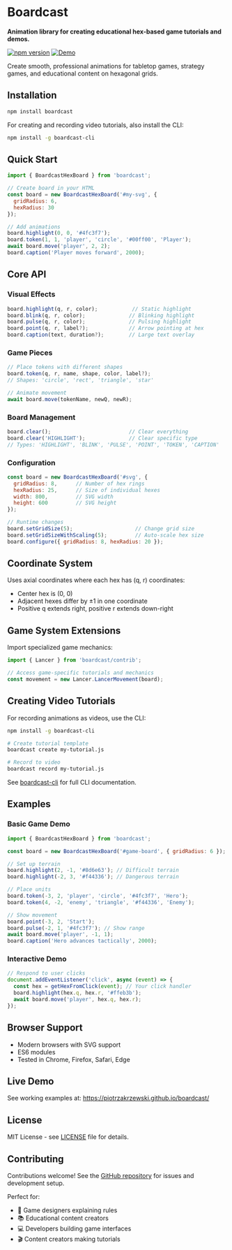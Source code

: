 # Boardcast

**Animation library for creating educational hex-based game tutorials and demos.**

[![npm version](https://badge.fury.io/js/boardcast.svg)](https://www.npmjs.com/package/boardcast)
[![Demo](https://img.shields.io/badge/demo-live-blue)](https://piotrzakrzewski.github.io/boardcast/)

Create smooth, professional animations for tabletop games, strategy games, and educational content on hexagonal grids.

## Installation

```bash
npm install boardcast
```

For creating and recording video tutorials, also install the CLI:

```bash
npm install -g boardcast-cli
```

## Quick Start

```javascript
import { BoardcastHexBoard } from 'boardcast';

// Create board in your HTML
const board = new BoardcastHexBoard('#my-svg', {
  gridRadius: 6,
  hexRadius: 30
});

// Add animations
board.highlight(0, 0, '#4fc3f7');
board.token(1, 1, 'player', 'circle', '#00ff00', 'Player');
await board.move('player', 2, 2);
board.caption('Player moves forward', 2000);
```

## Core API

### Visual Effects
```javascript
board.highlight(q, r, color);           // Static highlight
board.blink(q, r, color);              // Blinking highlight  
board.pulse(q, r, color);              // Pulsing highlight
board.point(q, r, label?);             // Arrow pointing at hex
board.caption(text, duration?);        // Large text overlay
```

### Game Pieces
```javascript
// Place tokens with different shapes
board.token(q, r, name, shape, color, label?);
// Shapes: 'circle', 'rect', 'triangle', 'star'

// Animate movement
await board.move(tokenName, newQ, newR);
```

### Board Management
```javascript
board.clear();                         // Clear everything
board.clear('HIGHLIGHT');              // Clear specific type
// Types: 'HIGHLIGHT', 'BLINK', 'PULSE', 'POINT', 'TOKEN', 'CAPTION'
```

### Configuration
```javascript
const board = new BoardcastHexBoard('#svg', {
  gridRadius: 8,      // Number of hex rings
  hexRadius: 25,      // Size of individual hexes
  width: 800,         // SVG width
  height: 600         // SVG height
});

// Runtime changes
board.setGridSize(5);                    // Change grid size
board.setGridSizeWithScaling(5);         // Auto-scale hex size
board.configure({ gridRadius: 8, hexRadius: 20 });
```

## Coordinate System

Uses axial coordinates where each hex has (q, r) coordinates:
- Center hex is (0, 0)  
- Adjacent hexes differ by ±1 in one coordinate
- Positive q extends right, positive r extends down-right

## Game System Extensions

Import specialized game mechanics:

```javascript
import { Lancer } from 'boardcast/contrib';

// Access game-specific tutorials and mechanics
const movement = new Lancer.LancerMovement(board);
```

## Creating Video Tutorials

For recording animations as videos, use the CLI:

```bash
npm install -g boardcast-cli

# Create tutorial template  
boardcast create my-tutorial.js

# Record to video
boardcast record my-tutorial.js
```

See [boardcast-cli](https://www.npmjs.com/package/boardcast-cli) for full CLI documentation.

## Examples

### Basic Game Demo
```javascript
import { BoardcastHexBoard } from 'boardcast';

const board = new BoardcastHexBoard('#game-board', { gridRadius: 6 });

// Set up terrain
board.highlight(2, -1, '#8d6e63'); // Difficult terrain
board.highlight(-2, 3, '#f44336'); // Dangerous terrain

// Place units
board.token(-3, 2, 'player', 'circle', '#4fc3f7', 'Hero');
board.token(4, -2, 'enemy', 'triangle', '#f44336', 'Enemy');

// Show movement
board.point(-3, 2, 'Start');
board.pulse(-2, 1, '#4fc3f7'); // Show range
await board.move('player', -1, 1);
board.caption('Hero advances tactically', 2000);
```

### Interactive Demo
```javascript
// Respond to user clicks
document.addEventListener('click', async (event) => {
  const hex = getHexFromClick(event); // Your click handler
  board.highlight(hex.q, hex.r, '#ffeb3b');
  await board.move('player', hex.q, hex.r);
});
```

## Browser Support

- Modern browsers with SVG support
- ES6 modules
- Tested in Chrome, Firefox, Safari, Edge

## Live Demo

See working examples at: https://piotrzakrzewski.github.io/boardcast/

## License

MIT License - see [LICENSE](LICENSE) file for details.

## Contributing

Contributions welcome! See the [GitHub repository](https://github.com/PiotrZakrzewski/boardcast) for issues and development setup.

Perfect for:
- 🎲 Game designers explaining rules
- 📚 Educational content creators  
- 💻 Developers building game interfaces
- 🎬 Content creators making tutorials